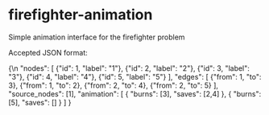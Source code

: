 # firefighter-animation
Simple animation interface for the firefighter problem

Accepted JSON format:

{\n
		"nodes": [
	    {"id": 1, "label": "1"},
	    {"id": 2, "label": "2"},
	    {"id": 3, "label": "3"},
	    {"id": 4, "label": "4"},
	    {"id": 5, "label": "5"}
		],
		"edges": [
	    {"from": 1, "to": 3},
	    {"from": 1, "to": 2},
	    {"from": 2, "to": 4},
	    {"from": 2, "to": 5}
		],
		"source_nodes": [1],
		"animation": [
			{
				"burns": [3],
				"saves": [2,4]
			},
			{
				"burns": [5],
				"saves": []
			}
		]
}

